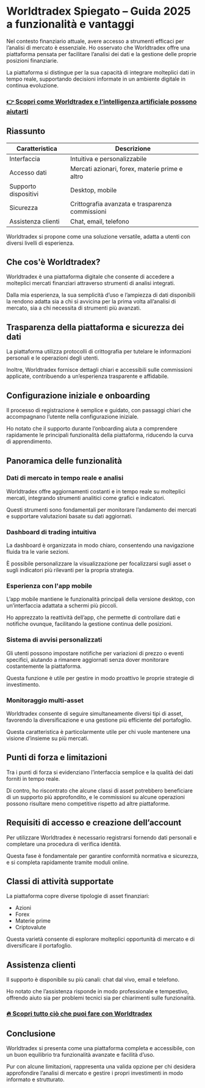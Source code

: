 # Worldtradex Spiegato – Guida 2025 a funzionalità e vantaggi
 

Nel contesto finanziario attuale, avere accesso a strumenti efficaci per l’analisi di mercato è essenziale. Ho osservato che Worldtradex offre una piattaforma pensata per facilitare l’analisi dei dati e la gestione delle proprie posizioni finanziarie.  

La piattaforma si distingue per la sua capacità di integrare molteplici dati in tempo reale, supportando decisioni informate in un ambiente digitale in continua evoluzione.

### [👉 Scopri come Worldtradex e l’intelligenza artificiale possono aiutarti](https://t.co/ag2hDiChmX)
## Riassunto

| Caratteristica           | Descrizione                                      |
|-------------------------|------------------------------------------------|
| Interfaccia             | Intuitiva e personalizzabile                     |
| Accesso dati            | Mercati azionari, forex, materie prime e altro  |
| Supporto dispositivi    | Desktop, mobile                                  |
| Sicurezza               | Crittografia avanzata e trasparenza commissioni |
| Assistenza clienti      | Chat, email, telefono                            |

Worldtradex si propone come una soluzione versatile, adatta a utenti con diversi livelli di esperienza.

## Che cos'è Worldtradex?

Worldtradex è una piattaforma digitale che consente di accedere a molteplici mercati finanziari attraverso strumenti di analisi integrati.  

Dalla mia esperienza, la sua semplicità d’uso e l’ampiezza di dati disponibili la rendono adatta sia a chi si avvicina per la prima volta all’analisi di mercato, sia a chi necessita di strumenti più avanzati.

## Trasparenza della piattaforma e sicurezza dei dati

La piattaforma utilizza protocolli di crittografia per tutelare le informazioni personali e le operazioni degli utenti.  

Inoltre, Worldtradex fornisce dettagli chiari e accessibili sulle commissioni applicate, contribuendo a un’esperienza trasparente e affidabile.

## Configurazione iniziale e onboarding

Il processo di registrazione è semplice e guidato, con passaggi chiari che accompagnano l’utente nella configurazione iniziale.  

Ho notato che il supporto durante l’onboarding aiuta a comprendere rapidamente le principali funzionalità della piattaforma, riducendo la curva di apprendimento.

## Panoramica delle funzionalità

### Dati di mercato in tempo reale e analisi

Worldtradex offre aggiornamenti costanti e in tempo reale su molteplici mercati, integrando strumenti analitici come grafici e indicatori.  

Questi strumenti sono fondamentali per monitorare l’andamento dei mercati e supportare valutazioni basate su dati aggiornati.

### Dashboard di trading intuitiva

La dashboard è organizzata in modo chiaro, consentendo una navigazione fluida tra le varie sezioni.  

È possibile personalizzare la visualizzazione per focalizzarsi sugli asset o sugli indicatori più rilevanti per la propria strategia.

### Esperienza con l'app mobile

L’app mobile mantiene le funzionalità principali della versione desktop, con un’interfaccia adattata a schermi più piccoli.  

Ho apprezzato la reattività dell’app, che permette di controllare dati e notifiche ovunque, facilitando la gestione continua delle posizioni.

### Sistema di avvisi personalizzati

Gli utenti possono impostare notifiche per variazioni di prezzo o eventi specifici, aiutando a rimanere aggiornati senza dover monitorare costantemente la piattaforma.  

Questa funzione è utile per gestire in modo proattivo le proprie strategie di investimento.

### Monitoraggio multi-asset

Worldtradex consente di seguire simultaneamente diversi tipi di asset, favorendo la diversificazione e una gestione più efficiente del portafoglio.  

Questa caratteristica è particolarmente utile per chi vuole mantenere una visione d’insieme su più mercati.

## Punti di forza e limitazioni

Tra i punti di forza si evidenziano l’interfaccia semplice e la qualità dei dati forniti in tempo reale.  

Di contro, ho riscontrato che alcune classi di asset potrebbero beneficiare di un supporto più approfondito, e le commissioni su alcune operazioni possono risultare meno competitive rispetto ad altre piattaforme.

## Requisiti di accesso e creazione dell’account

Per utilizzare Worldtradex è necessario registrarsi fornendo dati personali e completare una procedura di verifica identità.  

Questa fase è fondamentale per garantire conformità normativa e sicurezza, e si completa rapidamente tramite moduli online.

## Classi di attività supportate

La piattaforma copre diverse tipologie di asset finanziari:  
- Azioni  
- Forex  
- Materie prime  
- Criptovalute  

Questa varietà consente di esplorare molteplici opportunità di mercato e di diversificare il portafoglio.

## Assistenza clienti

Il supporto è disponibile su più canali: chat dal vivo, email e telefono.  

Ho notato che l’assistenza risponde in modo professionale e tempestivo, offrendo aiuto sia per problemi tecnici sia per chiarimenti sulle funzionalità.

### [🔥 Scopri tutto ciò che puoi fare con Worldtradex](https://t.co/ag2hDiChmX)
## Conclusione

Worldtradex si presenta come una piattaforma completa e accessibile, con un buon equilibrio tra funzionalità avanzate e facilità d’uso.  

Pur con alcune limitazioni, rappresenta una valida opzione per chi desidera approfondire l’analisi di mercato e gestire i propri investimenti in modo informato e strutturato.